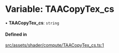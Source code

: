 # Variable: TAACopyTex\_cs

• **TAACopyTex\_cs**: `string`

#### Defined in

[src/assets/shader/compute/TAACopyTex_cs.ts:1](https://github.com/Orillusion/orillusion/blob/main/src/assets/shader/compute/TAACopyTex_cs.ts#L1)
